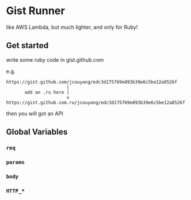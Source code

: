 # Gist Runner

like AWS Lambda, but much lighter, and only for Ruby!

## Get started
write some ruby code in gist.github.com

e.g.
```
https://gist.github.com/jcouyang/edc3d175769e893b39e6c5be12a8526f
                       |
       add an .ru here |
                       v
https://gist.github.com.ru/jcouyang/edc3d175769e893b39e6c5be12a8526f
```

then you will got an API

## Global Variables

### `req`
### `params`
### `body`
### `HTTP_*`
